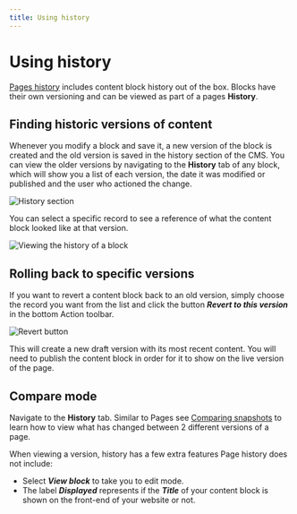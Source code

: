 ```yaml
---
title: Using history
---
```


# Using history

[Pages history](https://userhelp.silverstripe.org/en/4/creating_pages_and_content/pages/rolling_back_pages/) includes content block history out of the box. Blocks have their own versioning and can be viewed as part of a pages **History**.

## Finding historic versions of content

Whenever you modify a block and save it, a new version of the block is created and the old version is saved in the history section of the CMS. You can view the older versions by navigating to the **History** tab of any block, which will show you a list of each version, the date it was modified or published and the user who actioned the change.

![History section](_images/content_block_compare.png)

You can select a specific record to see a reference of what the content block looked like at that version.

![Viewing the history of a block](_images/block_version.png)

## Rolling back to specific versions

If you want to revert a content block back to an old version, simply choose the record you want from the list and click the button ***Revert to this version*** in the bottom Action toolbar.

![Revert button](_images/revert_button.png)

This will create a new draft version with its most recent content. You will need to publish the content block in order for it to show on the live version of the page.

## Compare mode

Navigate to the **History** tab. Similar to Pages see [Comparing snapshots](https://userhelp.silverstripe.org/en/4/creating_pages_and_content/pages/rolling_back_pages/#comparing-snapshots) to learn how to view what has changed between 2 different versions of a page.

When viewing a version, history has a few extra features Page history does not include:
* Select ***View block*** to take you to edit mode.
* The label ***Displayed*** represents if the ***Title*** of your content block is shown on the front-end of your website or not.
